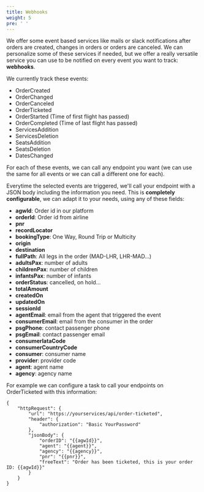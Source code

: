 ```yaml
---
title: Webhooks
weight: 5
pre: ' '
---
```

We offer some event based services like mails or slack notifications after orders are created, changes in orders or orders are canceled. We can personalize some of these services if needed, but we offer a really versatile service you can use to be notified on every event you want to track: **webhooks**.

We currently track these events:

* OrderCreated
* OrderChanged
* OrderCanceled
* OrderTicketed
* OrderStarted (Time of first flight has passed)
* OrderCompleted (Time of last flight has passed)
* ServicesAddition
* ServicesDeletion
* SeatsAddition
* SeatsDeletion
* DatesChanged

For each of these events, we can call any endpoint you want (we can use the same for all events or we can call a different one for each).

Everytime the selected events are triggered, we'll call your endpoint with a JSON body including the information you need. This is **completely configurable**, we can adapt it to your needs, using any of these fields:

* **agwId**: Order id in our platform
* **orderId**: Order id from airline
* **pnr**
* **recordLocator**
* **bookingType**: One Way, Round Trip or Multicity
* **origin**
* **destination**
* **fullPath**: All legs in the order (MAD-LHR, LHR-MAD...)
* **adultsPax**: number of adults
* **childrenPax**: number of children
* **infantsPax**: number of infants
* **orderStatus**: cancelled, on hold...
* **totalAmount**
* **createdOn**
* **updatedOn**
* **sessionId**
* **agentEmail**: email from the agent that triggered the event
* **consumerEmail**: email from the consumer in the order
* **psgPhone**: contact passenger phone
* **psgEmail**: contact passenger email
* **consumerIataCode**
* **consumerCountryCode**
* **consumer**: consumer name
* **provider**: provider code
* **agent**: agent name
* **agency**: agency name

For example we can configure a task to call your endpoints on OrderTicketed with this information:

```
{
    "httpRequest": {
        "url": "https://yourservices/api/order-ticketed",
        "header": {
            "authorization": "Basic YourPassword"
        },
        "jsonBody": {
            "orderID": "{{agwId}}",
            "agent": "{{agent}}",
            "agency": "{{agency}}",
            "pnr": "{{pnr}}",
            "freeText": "Order has been ticketed, this is your order ID: {{agwId}}"
        }
    }
}
```
